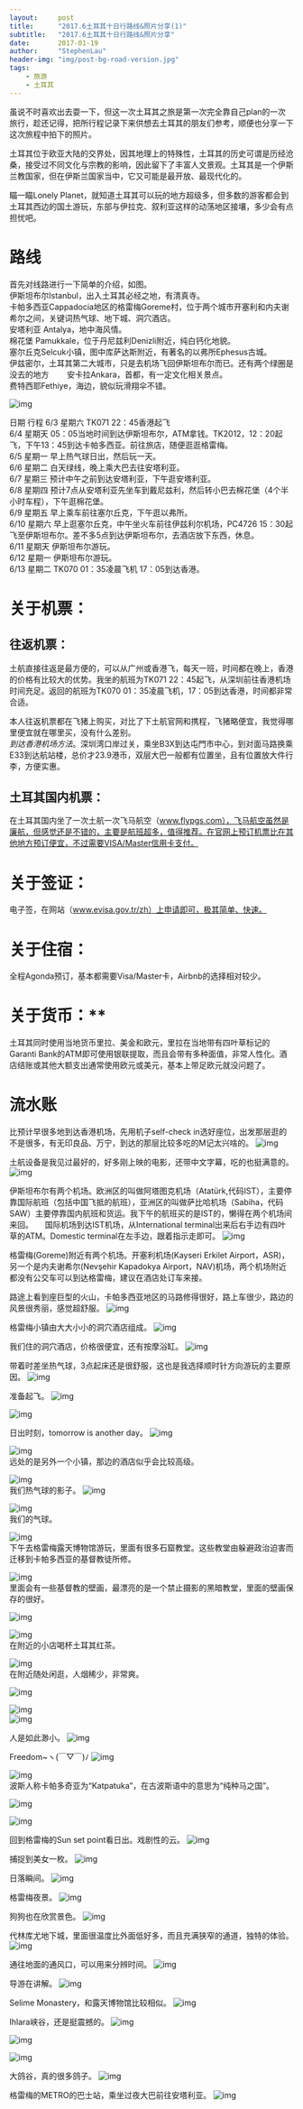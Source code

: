 ```yaml
---
layout:     post
title:      "2017.6土耳其十日行路线&照片分享(1)"
subtitle:   "2017.6土耳其十日行路线&照片分享"
date:       2017-01-19
author:     "StephenLau"
header-img: "img/post-bg-road-version.jpg"
tags:
    - 旅游
    - 土耳其
---
```


虽说不时喜欢出去耍一下，但这一次土耳其之旅是第一次完全靠自己plan的一次旅行，趁还记得，把所行程记录下来供想去土耳其的朋友们参考，顺便也分享一下这次旅程中拍下的照片。

土耳其位于欧亚大陆的交界处，因其地理上的特殊性，土耳其的历史可谓是历经沧桑，接受过不同文化与宗教的影响，因此留下了丰富人文景观。土耳其是一个伊斯兰教国家，但在伊斯兰国家当中，它又可能是最开放、最现代化的。

瞄一瞄Lonely Planet，就知道土耳其可以玩的地方超级多，但多数的游客都会到土耳其西边的国土游玩，东部与伊拉克、叙利亚这样的动荡地区接壤，多少会有点担忧吧。
# 路线
首先对线路进行一下简单的介绍，如图。  
伊斯坦布尔Istanbul，出入土耳其必经之地，有清真寺。  
卡帕多西亚Cappadocia地区的格雷梅Goreme村，位于两个城市开塞利和内夫谢希尔之间，关键词热气球、地下城、洞穴酒店。  
安塔利亚 Antalya，地中海风情。   
棉花堡 Pamukkale，位于丹尼兹利Denizli附近，纯白钙化地貌。  
塞尔丘克Selcuk小镇，图中库萨达斯附近，有著名的以弗所Ephesus古城。  
伊兹密尔，土耳其第二大城市，只是去机场飞回伊斯坦布尔而已。还有两个绿圈是没去的地方　　
安卡拉Ankara，首都，有一定文化相关景点。  
费特西耶Fethiye，海边，貌似玩滑翔伞不错。

![img](http://static2.ivwen.com/user/15183112/c79d68255d100001f4eb2d201e40117e.jpg-mobile)                                    

日期		行程
6/3 星期六	TK071 22：45香港起飞   
6/4 星期天	05：05当地时间到达伊斯坦布尔，ATM拿钱。TK2012，12：20起飞，下午13：45到达卡帕多西亚。前往旅店，随便逛逛格雷梅。  
6/5 星期一	早上热气球日出，然后玩一天。  
6/6 星期二	白天绿线，晚上乘大巴去往安塔利亚。  
6/7 星期三 	预计中午之前到达安塔利亚，下午逛安塔利亚。  
6/8 星期四	预计7点从安塔利亚先坐车到戴尼兹利，然后转小巴去棉花堡（4个半小时车程），下午逛棉花堡。  
6/9 星期五	早上乘车前往塞尔丘克，下午逛以弗所。  
6/10 星期六	 早上逛塞尔丘克，中午坐火车前往伊兹利尔机场，PC4726 15：30起飞至伊斯坦布尔。差不多5点到达伊斯坦布尔，去酒店放下东西，休息。  
6/11 星期天	 伊斯坦布尔游玩。  
6/12 星期一	 伊斯坦布尔游玩。  
6/13 星期二	 TK070 01：35凌晨飞机 17：05到达香港。

# 关于机票：

## 往返机票：
土航直接往返是最方便的，可以从广州或香港飞，每天一班，时间都在晚上，香港的价格有比较大的优势。我坐的航班为TK071 22：45起飞，从深圳前往香港机场时间充足。返回的航班为TK070 01：35凌晨飞机，17：05到达香港，时间都非常合适。

本人往返机票都在飞猪上购买，对比了下土航官网和携程，飞猪略便宜，我觉得哪里便宜就在哪里买，没有什么差别。  
*到达香港机场方法*。深圳湾口岸过关，乘坐B3X到达屯門市中心，到对面马路换乘E33到达航站楼，总价才23.9港币，双层大巴一般都有位置坐，且有位置放大件行李，方便实惠。

## 土耳其国内机票：
在土耳其国内坐了一次土航一次飞马航空（www.flypgs.com），飞马航空虽然是廉航，但感觉还是不错的，主要是航班超多，值得推荐。在官网上预订机票比在其他地方预订便宜，不过需要VISA/Master信用卡支付。

# 关于签证：

电子签，在网站（www.evisa.gov.tr/zh）上申请即可，极其简单、快速。

# 关于住宿：

全程Agonda预订，基本都需要Visa/Master卡，Airbnb的选择相对较少。

# 关于货币：**
土耳其同时使用当地货币里拉、美金和欧元，里拉在当地带有四叶草标记的Garanti Bank的ATM即可使用银联提取，而且会带有多种面值，非常人性化。酒店结账或其他大额支出通常使用欧元或美元，基本上带足欧元就没问题了。

# 流水账
比预计早很多地到达香港机场，先用机子self-check in选好座位，出发那层逛的不是很多，有无印良品、万宁，到达的那层比较多吃的M记太兴啥的。
![img](http://static2.ivwen.com/user/15183112/c79559dfa83000014a961c903ff01b84.jpg-mobile)                                    

土航设备是我见过最好的，好多刚上映的电影，还带中文字幕，吃的也挺满意的。
![img](http://static2.ivwen.com/user/15183112/c79559eea6900001ed4812225ea512e0.jpg-mobile)                                    

伊斯坦布尔有两个机场。欧洲区的叫做阿塔图克机场（Atatürk,代码IST），主要停靠国际航班（包括中国飞抵的航班），亚洲区的叫做萨比哈机场（Sabiha，代码SAW）主要停靠国内航班和货运。我下午的航班买的是IST的，懒得在两个机场间来回。　　国际机场到达IST机场，从International terminal出来后右手边有四叶草的ATM。Domestic terminal在左手边，跟着指示走即可。
![img](http://static2.ivwen.com/user/15183112/c79d702c64200001a75617e0a16315c2.jpg-mobile)                                    

格雷梅(Goreme)附近有两个机场。开塞利机场(Kayseri Erkilet Airport，ASR)，另一个是内夫谢希尔(Nevşehir Kapadokya Airport，NAV)机场，两个机场附近都没有公交车可以到达格雷梅，建议在酒店处订车来接。

路途上看到座巨型的火山，卡帕多西亚地区的马路修得很好，路上车很少，路边的风景很秀丽，感觉超舒服。
![img](http://static2.ivwen.com/user/15183112/c79d7031b7d00001a5f4b2d1173626a0.jpg-mobile)                                    

格雷梅小镇由大大小小的洞穴酒店组成。
![img](http://static2.ivwen.com/user/15183112/c79d703a4e200001c29ab4bd16a07d00.jpg-mobile)                                    

我们住的洞穴酒店，价格很便宜，还有按摩浴缸。
![img](http://static2.ivwen.com/user/15183112/c79d702025000001732fe0f719c11c77.jpg-mobile)                                    

带着时差坐热气球，3点起床还是很舒服，这也是我选择顺时针方向游玩的主要原因。
![img](http://static2.ivwen.com/user/15183112/c79d7045c1c0000185231cb041f02580.jpg-mobile)                                    

准备起飞。
  ![img](http://static2.ivwen.com/user/15183112/c79d7045c1d0000159cce2b6105610dd.jpg-mobile)                                    


  ![img](http://static2.ivwen.com/user/15183112/c79d7080b0900001d4ba89031a4b17e8.jpg-mobile)                                    

日出时刻，tomorrow is another day。
  ![img](http://static2.ivwen.com/user/15183112/c79d7080b09000014619132019951677.jpg-mobile)                                    

 

  ![img](http://static2.ivwen.com/user/15183112/c79d7080b0a00001355e36b44ad01cfa.jpg-mobile)                                    
远处的是另外一个小镇，那边的酒店似乎会比较高级。


  ![img](http://static2.ivwen.com/user/15183112/c79d7080b0a0000160ba90e110fe1f29.jpg-mobile)                                    
我们热气球的影子。
  ![img](http://static2.ivwen.com/user/15183112/c79d7080b0a00001b2ac19731d20130e.jpg-mobile)                                    


  ![img](http://static2.ivwen.com/user/15183112/c79d7080b0a0000150151dd6ad801600.jpg-mobile)                                    
 我们的气球。

  ![img](http://static2.ivwen.com/user/15183112/c79d7080b0a00001d7311f03c2e01f05.jpg-mobile)                                    
下午去格雷梅露天博物馆游玩，里面有很多石窟教堂。这些教堂由躲避政治迫害而迁移到卡帕多西亚的基督教徒所修。

  ![img](http://static2.ivwen.com/user/15183112/c79d7080b0a000013d20e4d01f5da8e0.jpg-mobile)                                    
里面会有一些基督教的壁画，最漂亮的是一个禁止摄影的黑暗教堂，里面的壁画保存的很好。

 

  ![img](http://static2.ivwen.com/user/15183112/c79d70f1f6900001cd9c15fe12735cc0.jpg-mobile)                                    

  ![img](http://static2.ivwen.com/user/15183112/c79d7080b0b00001e43259e0dd8015be.jpg-mobile)                                    
在附近的小店喝杯土耳其红茶。

  ![img](http://static2.ivwen.com/user/15183112/c79d70e8593000015b9e1700d5e0d820.jpg-mobile)                                    
在附近随处闲逛，人烟稀少，非常爽。

![img](http://static2.ivwen.com/user/15183112/c79d7080b0c00001af77efd01b005810.jpg-mobile)                                    

  ![img](http://static2.ivwen.com/user/15183112/c79d7080b0b00001c6ed15131d702200.jpg-mobile)                                    
  ![img](http://static2.ivwen.com/user/15183112/c79d7080b0d000015941cd888eb9159c.jpg-mobile)                                    

 人是如此渺小。
  ![img](http://static2.ivwen.com/user/15183112/c79d714653700001356da7e0c36088f0.jpg-mobile)                                    

 Freedom~ヽ(￣▽￣)ﾉ
  ![img](http://static2.ivwen.com/user/15183112/c79d7169baf00001488b13c1b1801a3b.jpg-mobile)                                    


  ![img](http://static2.ivwen.com/user/15183112/c79d714653700001522e1ba01a90afa0.jpg-mobile)                                    
 波斯人称卡帕多奇亚为“Katpatuka”，在古波斯语中的意思为“纯种马之国”。

  ![img](http://static2.ivwen.com/user/15183112/c79d7080b0d000018786569f1340e320.jpg-mobile)                                    

  ![img](http://static2.ivwen.com/user/15183112/c79d7080b0d000019ad8aed3137014f0.jpg-mobile)                                    

回到格雷梅的Sun set point看日出。戏剧性的云。
  ![img](http://static2.ivwen.com/user/15183112/c79d71750d1000017c521240fea31db6.jpg-mobile)                                    

捕捉到美女一枚。
  ![img](http://static2.ivwen.com/user/15183112/c79d718ed450000183bd13d068c17ee0.jpg-mobile)                                    

日落瞬间。
  ![img](http://static2.ivwen.com/user/15183112/c79d718ed45000013e4aa81013601f37.jpg-mobile)                                    

格雷梅夜景。
  ![img](http://static2.ivwen.com/user/15183112/c79d71750d1000015355117018246d10.jpg-mobile)                                    

狗狗也在欣赏景色。
  ![img](http://static2.ivwen.com/user/15183112/c79d71750d10000152e918b01df54dc0.jpg-mobile)                                    

代林库尤地下城，里面很温度比外面低好多，而且充满狭窄的通道，独特的体验。
  ![img](http://static2.ivwen.com/user/15183112/c79d89e02e2000013be1196a43f0e5b0.jpg-mobile)                                    

通往地面的通风口，可以用来分辨时间。
  ![img](http://static2.ivwen.com/user/15183112/c79d8a35f7c00001eb176e502a304e30.jpg-mobile)                                    

 导游在讲解。
  ![img](http://static2.ivwen.com/user/15183112/c79d8a6c5bd000013730112dbb2aacc0.jpg-mobile)                                    

 Selime Monastery，和露天博物馆比较相似。
  ![img](http://static2.ivwen.com/user/15183112/c79d71750d1000016414b5404a801706.jpg-mobile)                                    

 Ihlara峡谷，还是挺震撼的。
  ![img](http://static2.ivwen.com/user/15183112/c79d71750d10000145b216b418401977.jpg-mobile)                                    


  ![img](http://static2.ivwen.com/user/15183112/c79d71750d1000018c193961f6961778.jpg-mobile)                                    

  ![img](http://static2.ivwen.com/user/15183112/c79d71750d20000126b412a02b876d80.jpg-mobile)                                    

 大鸽谷，真的很多鸽子。
  ![img](http://static2.ivwen.com/user/15183112/c79d8bf3420000016bfb135016fd70e0.jpg-mobile)                                    

 格雷梅的METRO的巴士站，乘坐过夜大巴前往安塔利亚。
  ![img](http://static2.ivwen.com/user/15183112/c79d8bff89300001404c2960dad11491.jpg-mobile)                                    